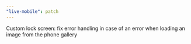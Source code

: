 ```yaml
---
"live-mobile": patch
---
```


Custom lock screen: fix error handling in case of an error when loading an image from the phone gallery
